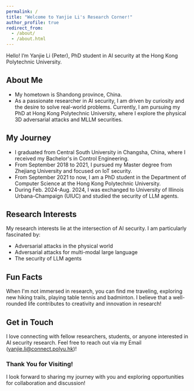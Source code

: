 ```yaml
---
permalink: /
title: "Welcome to Yanjie Li's Research Corner!"
author_profile: true
redirect_from: 
  - /about/
  - /about.html
---
```


Hello! I’m Yanjie Li (Peter), PhD student in AI security at the Hong Kong Polytechnic University.
## About Me

* My hometown is Shandong province, China.
* As a passionate researcher in AI security, I am driven by curiosity and the desire to solve real-world problems. Currently, I am pursuing my PhD at Hong Kong Polytechnic University, where I explore the physical 3D adversarial attacks and MLLM securities.

## My Journey

* I graduated from Central South University in Changsha, China, where I received my Bachelor's in Control Engineering.
* From September 2018 to 2021, I pursued my Master degree from Zhejiang University and focused on IoT security. 
* From September 2021 to now, I am a PhD student in the Department of Computer Science at the Hong Kong Polytechnic University.
* During Feb. 2024-Aug. 2024, I was exchanged to University of Illinois Urbana-Champaign (UIUC) and studied the security of LLM agents.

## Research Interests
My research interests lie at the intersection of AI security. I am particularly fascinated by: 
- Adversarial attacks in the physical world
- Adversarial attacks for multi-modal large language
- The security of LLM agents

## Fun Facts
When I'm not immersed in research, you can find me traveling, exploring new hiking trails, playing table tennis and badminton. I believe that a well-rounded life contributes to creativity and innovation in research!

## Get in Touch
I love connecting with fellow researchers, students, or anyone interested in AI security research. Feel free to reach out via my Email (yanjie.li@connect.polyu.hk)!

### Thank You for Visiting!
I look forward to sharing my journey with you and exploring opportunities for collaboration and discussion!